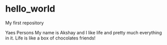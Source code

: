 # hello_world
My first repository

Yaes Persons
My name is Akshay and I like life and pretty much everything in it.
Life is like a box of chocolates friends!
